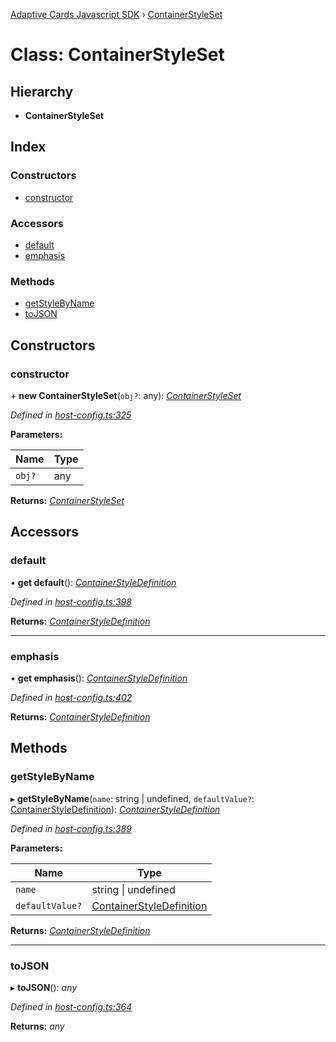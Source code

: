 [Adaptive Cards Javascript SDK](../README.md) › [ContainerStyleSet](containerstyleset.md)

# Class: ContainerStyleSet

## Hierarchy

* **ContainerStyleSet**

## Index

### Constructors

* [constructor](containerstyleset.md#constructor)

### Accessors

* [default](containerstyleset.md#default)
* [emphasis](containerstyleset.md#emphasis)

### Methods

* [getStyleByName](containerstyleset.md#getstylebyname)
* [toJSON](containerstyleset.md#tojson)

## Constructors

###  constructor

\+ **new ContainerStyleSet**(`obj?`: any): *[ContainerStyleSet](containerstyleset.md)*

*Defined in [host-config.ts:325](https://github.com/microsoft/AdaptiveCards/blob/899191664/source/nodejs/adaptivecards/src/host-config.ts#L325)*

**Parameters:**

Name | Type |
------ | ------ |
`obj?` | any |

**Returns:** *[ContainerStyleSet](containerstyleset.md)*

## Accessors

###  default

• **get default**(): *[ContainerStyleDefinition](containerstyledefinition.md)*

*Defined in [host-config.ts:398](https://github.com/microsoft/AdaptiveCards/blob/899191664/source/nodejs/adaptivecards/src/host-config.ts#L398)*

**Returns:** *[ContainerStyleDefinition](containerstyledefinition.md)*

___

###  emphasis

• **get emphasis**(): *[ContainerStyleDefinition](containerstyledefinition.md)*

*Defined in [host-config.ts:402](https://github.com/microsoft/AdaptiveCards/blob/899191664/source/nodejs/adaptivecards/src/host-config.ts#L402)*

**Returns:** *[ContainerStyleDefinition](containerstyledefinition.md)*

## Methods

###  getStyleByName

▸ **getStyleByName**(`name`: string | undefined, `defaultValue?`: [ContainerStyleDefinition](containerstyledefinition.md)): *[ContainerStyleDefinition](containerstyledefinition.md)*

*Defined in [host-config.ts:389](https://github.com/microsoft/AdaptiveCards/blob/899191664/source/nodejs/adaptivecards/src/host-config.ts#L389)*

**Parameters:**

Name | Type |
------ | ------ |
`name` | string &#124; undefined |
`defaultValue?` | [ContainerStyleDefinition](containerstyledefinition.md) |

**Returns:** *[ContainerStyleDefinition](containerstyledefinition.md)*

___

###  toJSON

▸ **toJSON**(): *any*

*Defined in [host-config.ts:364](https://github.com/microsoft/AdaptiveCards/blob/899191664/source/nodejs/adaptivecards/src/host-config.ts#L364)*

**Returns:** *any*

